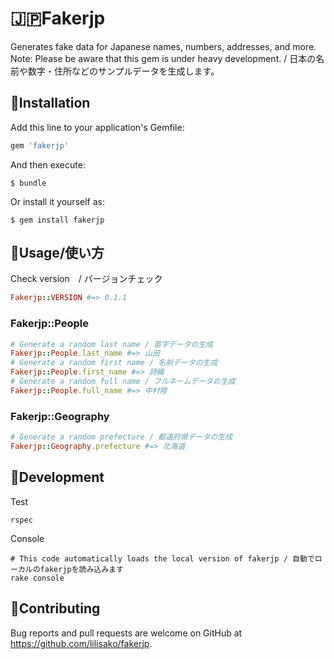 # 🇯🇵Fakerjp

Generates fake data for Japanese names, numbers, addresses, and more. Note: Please be aware that this gem is under heavy development. / 日本の名前や数字・住所などのサンプルデータを生成します。

## 🍡Installation

Add this line to your application's Gemfile:

```ruby
gem 'fakerjp'
```

And then execute:

    $ bundle

Or install it yourself as:

    $ gem install fakerjp

## 🍣Usage/使い方

Check version　/ バージョンチェック 
```ruby 
Fakerjp::VERSION #=> 0.1.1
```
### Fakerjp::People
```ruby
# Generate a random last name / 苗字データの生成
Fakerjp::People.last_name #=> 山田
# Generate a random first name / 名前データの生成
Fakerjp::People.first_name #=> 詩織
# Generate a random full name / フルネームデータの生成
Fakerjp::People.full_name #=> 中村陸
```
### Fakerjp::Geography
```ruby
# Generate a random prefecture / 都道府県データの生成
Fakerjp::Geography.prefecture #=> 北海道
```


## 🍘Development
Test
```
rspec 
```

Console
```
# This code automatically loads the local version of fakerjp / 自動でローカルのfakerjpを読み込みます
rake console
```
## 🍜Contributing

Bug reports and pull requests are welcome on GitHub at https://github.com/lilisako/fakerjp.
